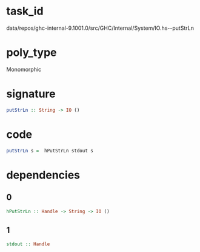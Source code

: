 
# task_id
data/repos/ghc-internal-9.1001.0/src/GHC/Internal/System/IO.hs--putStrLn

# poly_type
Monomorphic

# signature
```haskell
putStrLn :: String -> IO ()
```   

# code
```haskell
putStrLn s =  hPutStrLn stdout s
```

# dependencies
## 0
```haskell
hPutStrLn :: Handle -> String -> IO ()
```
## 1
```haskell
stdout :: Handle
```
